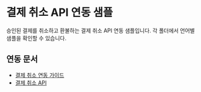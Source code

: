 # 결제 취소 API 연동 샘플

승인된 결제를 취소하고 환불하는 결제 취소 API 연동 샘플입니다. 각 폴더에서 언어별 샘플을 확인할 수 있습니다.

## 연동 문서

- [결제 취소 연동 가이드](https://docs.tosspayments.com/guides/apis/cancel-payment)
- [결제 취소 API](https://docs.tosspayments.com/reference#결제-취소)
